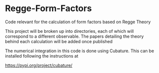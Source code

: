 # Regge-Form-Factors
Code relevant for the calculation of form factors based on Regge Theory

This project will be broken up into directories, each of which will correspond to a different observable. The papers detailing the theory behind each calculation will be added once published 

The numerical integration in this code is done using Cubature. This can be installed following the instructions at 

https://pypi.org/project/cubature/

